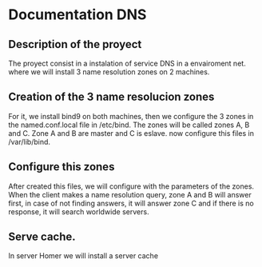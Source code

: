 # Documentation DNS
## Description of the proyect
The proyect consist in a instalation of service DNS in a envairoment net. where we will install 3 name resolution zones on 2 machines.

## Creation of the 3 name resolucion zones
For it, we install bind9 on both machines, then we configure the 3 zones in the named.conf.local file in /etc/bind. The zones will be called zones A, B and C. Zone A and B are master and C is eslave. now configure this files in /var/lib/bind.

## Configure this zones
After created this files, we will configure with the parameters of the zones. When the client makes a name resolution query, zone A and B will answer first, in case of not finding answers, it will answer zone C and if there is no response, it will search worldwide servers.

## Serve cache.
In server Homer we will install a server cache
